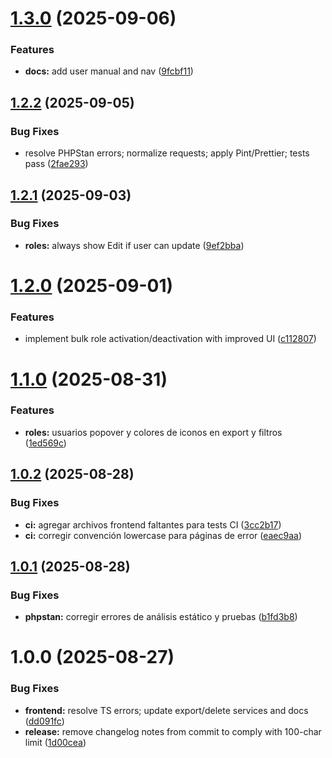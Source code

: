 # [1.3.0](https://github.com/MarcoVegaR/boilerplate-laravel12/compare/v1.2.2...v1.3.0) (2025-09-06)

### Features

- **docs:** add user manual and nav ([9fcbf11](https://github.com/MarcoVegaR/boilerplate-laravel12/commit/9fcbf11635b69ed02c94692d3167d7958d2452d8))

## [1.2.2](https://github.com/MarcoVegaR/boilerplate-laravel12/compare/v1.2.1...v1.2.2) (2025-09-05)

### Bug Fixes

- resolve PHPStan errors; normalize requests; apply Pint/Prettier; tests pass ([2fae293](https://github.com/MarcoVegaR/boilerplate-laravel12/commit/2fae29321a9ebda3e61fda6e74b3eb3f0b6644a2))

## [1.2.1](https://github.com/MarcoVegaR/boilerplate-laravel12/compare/v1.2.0...v1.2.1) (2025-09-03)

### Bug Fixes

- **roles:** always show Edit if user can update ([9ef2bba](https://github.com/MarcoVegaR/boilerplate-laravel12/commit/9ef2bba02d20718c2a769d0696e87d183a91a3e8))

# [1.2.0](https://github.com/MarcoVegaR/boilerplate-laravel12/compare/v1.1.0...v1.2.0) (2025-09-01)

### Features

- implement bulk role activation/deactivation with improved UI ([c112807](https://github.com/MarcoVegaR/boilerplate-laravel12/commit/c1128073a24563831791ecb5421a65b850b5de12))

# [1.1.0](https://github.com/MarcoVegaR/boilerplate-laravel12/compare/v1.0.2...v1.1.0) (2025-08-31)

### Features

- **roles:** usuarios popover y colores de iconos en export y filtros ([1ed569c](https://github.com/MarcoVegaR/boilerplate-laravel12/commit/1ed569c15165dc257436f807c484597a4338cf36))

## [1.0.2](https://github.com/MarcoVegaR/boilerplate-laravel12/compare/v1.0.1...v1.0.2) (2025-08-28)

### Bug Fixes

- **ci:** agregar archivos frontend faltantes para tests CI ([3cc2b17](https://github.com/MarcoVegaR/boilerplate-laravel12/commit/3cc2b17a9a84b261aebb9d67051cc717d84b5510))
- **ci:** corregir convención lowercase para páginas de error ([eaec9aa](https://github.com/MarcoVegaR/boilerplate-laravel12/commit/eaec9aa97d5f4a33a70226b5e9da4f01ce35a3b2))

## [1.0.1](https://github.com/MarcoVegaR/boilerplate-laravel12/compare/v1.0.0...v1.0.1) (2025-08-28)

### Bug Fixes

- **phpstan:** corregir errores de análisis estático y pruebas ([b1fd3b8](https://github.com/MarcoVegaR/boilerplate-laravel12/commit/b1fd3b8c584989df6b19c0d5238547f46226a566))

# 1.0.0 (2025-08-27)

### Bug Fixes

- **frontend:** resolve TS errors; update export/delete services and docs ([dd091fc](https://github.com/MarcoVegaR/boilerplate-laravel12/commit/dd091fcb0c5b0a69654a73ffca7437f4daa336d0))
- **release:** remove changelog notes from commit to comply with 100-char limit ([1d00cea](https://github.com/MarcoVegaR/boilerplate-laravel12/commit/1d00cea466b090649a50ee6f808c72f27c204776))

